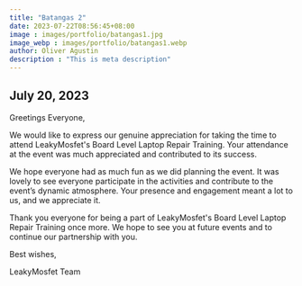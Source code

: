 ```yaml
---
title: "Batangas 2"
date: 2023-07-22T08:56:45+08:00
image : images/portfolio/batangas1.jpg
image_webp : images/portfolio/batangas1.webp
author: Oliver Agustin
description : "This is meta description"
---
```


## July 20, 2023
Greetings Everyone,

We would like to express our genuine appreciation for taking the time to attend LeakyMosfet's Board Level Laptop Repair Training. Your attendance at the event was much appreciated and contributed to its success.

We hope everyone had as much fun as we did planning the event. It was lovely to see everyone participate in the activities and contribute to the event’s dynamic atmosphere. Your presence and engagement meant a lot to us, and we appreciate it.

Thank you everyone for being a part of LeakyMosfet's Board Level Laptop Repair Training once more. We hope to see you at future events and to continue our partnership with you.

Best wishes,

LeakyMosfet Team